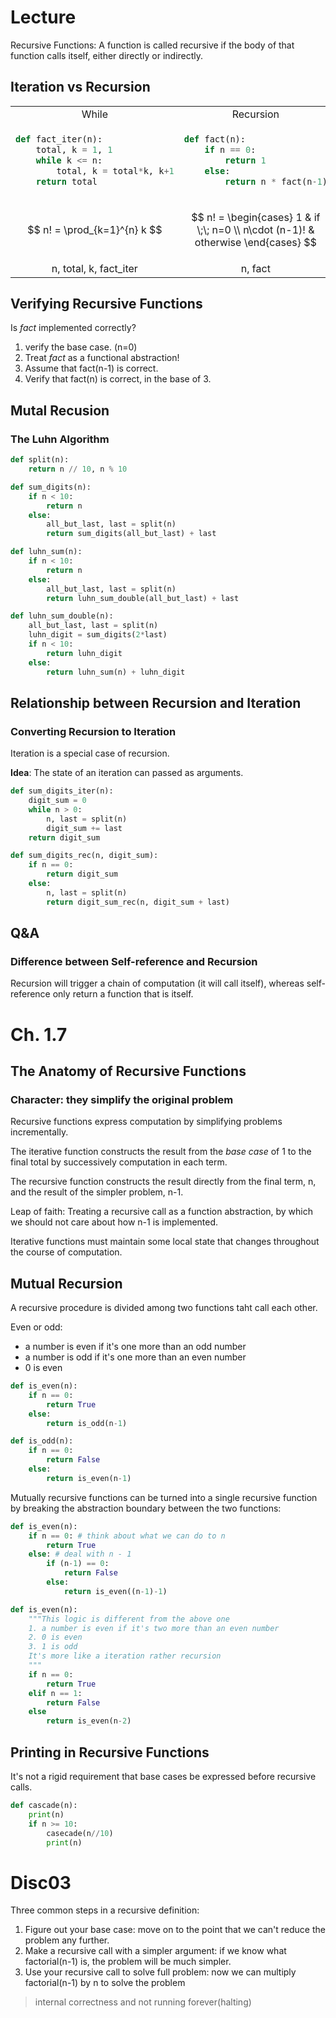 # Lecture
Recursive Functions: A function is called recursive if the body of that function calls itself, either directly or indirectly.

## Iteration vs Recursion
<table>

<tr>
<td style="text-align: center; vertical-align: middle;"> While </td>
<td style="text-align: center; vertical-align: middle;"> Recursion </td>
</tr>

<tr>
<td> 

```python
def fact_iter(n):
    total, k = 1, 1
    while k <= n:
        total, k = total*k, k+1
    return total
```

</td>
<td>

```python
def fact(n):
    if n == 0:
        return 1
    else:
        return n * fact(n-1)
```

</td>
</tr>

<tr>
<td> 

$$ n! = \prod_{k=1}^{n} k $$

</td>
<td>

$$
n! =
\begin{cases}
    1 & if \;\; n=0 \\
    n\cdot (n-1)! & otherwise
\end{cases}
$$

</td>
</tr>

<tr>
<td style="text-align: center; vertical-align: middle;">n, total, k, fact_iter</td>
<td style="text-align: center; vertical-align: middle;">n, fact</td>
</tr>

</table>

## Verifying Recursive Functions
Is *fact* implemented correctly?
1. verify the base case. (n=0)
2. Treat *fact* as a functional abstraction!
3. Assume that fact(n-1) is correct.
4. Verify that fact(n) is correct, in the base of 3.

## Mutal Recusion
### The Luhn Algorithm
```python
def split(n):
    return n // 10, n % 10

def sum_digits(n):
    if n < 10:
        return n
    else:
        all_but_last, last = split(n)
        return sum_digits(all_but_last) + last

def luhn_sum(n):
    if n < 10:
        return n
    else:
        all_but_last, last = split(n)
        return luhn_sum_double(all_but_last) + last

def luhn_sum_double(n):
    all_but_last, last = split(n)
    luhn_digit = sum_digits(2*last)
    if n < 10:
        return luhn_digit
    else:
        return luhn_sum(n) + luhn_digit
```

## Relationship between Recursion and Iteration
### Converting Recursion to Iteration
Iteration is a special case of recursion.

**Idea**: The state of an iteration can passed as arguments.
```python
def sum_digits_iter(n):
    digit_sum = 0
    while n > 0:
        n, last = split(n)
        digit_sum += last
    return digit_sum

def sum_digits_rec(n, digit_sum):
    if n == 0:
        return digit_sum
    else:
        n, last = split(n)
        return digit_sum_rec(n, digit_sum + last)
```

## Q&A
### Difference between Self-reference and Recursion
Recursion will trigger a chain of computation (it will call itself), whereas self-reference only return a function that is itself.

# Ch. 1.7
## The Anatomy of Recursive Functions
### Character: they simplify the original problem
Recursive functions express computation by simplifying problems incrementally. 

The iterative function constructs the result from the *base case* of 1 to the final total by successively computation in each term. 

The recursive function constructs the result directly from the final term, n, and the result of the simpler problem, n-1.

Leap of faith: Treating a recursive call as a function abstraction, by which we should not care about how n-1 is implemented.

Iterative functions must maintain some local state that changes throughout the course of computation.

## Mutual Recursion
A recursive procedure is divided among two functions taht call each other.

Even or odd:
- a number is even if it's one more than an odd number
- a number is odd if it's one more than an even number
- 0 is even

```python
def is_even(n):
    if n == 0:
        return True
    else:
        return is_odd(n-1)

def is_odd(n):
    if n == 0:
        return False
    else:
        return is_even(n-1)
```
Mutually recursive functions can be turned into a single recursive function by breaking the abstraction boundary between the two functions:
```python
def is_even(n):
    if n == 0: # think about what we can do to n
        return True
    else: # deal with n - 1
        if (n-1) == 0:
            return False
        else:
            return is_even((n-1)-1)

def is_even(n): 
    """This logic is different from the above one
    1. a number is even if it's two more than an even number
    2. 0 is even
    3. 1 is odd
    It's more like a iteration rather recursion
    """
    if n == 0:
        return True
    elif n == 1:
        return False
    else
        return is_even(n-2)
```

## Printing in Recursive Functions
It's not a rigid requirement that base cases be expressed before recursive calls.
```python
def cascade(n):
    print(n)
    if n >= 10:
        casecade(n//10)
        print(n)
```

# Disc03
Three common steps in a recursive definition:
1. Figure out your base case: move on to the point that we can't reduce the problem any further.
2. Make a recursive call with a simpler argument: if we know what factorial(n-1) is, the problem will be much simpler.
3. Use your recursive call to solve full problem: now we can multiply factorial(n-1) by n to solve the problem

> internal correctness and not running forever(halting)
